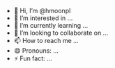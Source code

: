 - 👋 Hi, I’m @hmoonpl
- 👀 I’m interested in ...
- 🌱 I’m currently learning ...
- 💞️ I’m looking to collaborate on ...
- 📫 How to reach me ...
- 😄 Pronouns: ...
- ⚡ Fun fact: ...

<!---
hmoonpl/hmoonpl is a ✨ special ✨ repository because its `README.md` (this file) appears on your GitHub profile.
You can click the Preview link to take a look at your changes.
--->
